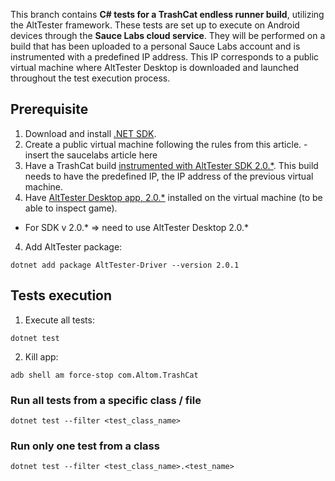 This branch contains **C# tests for a TrashCat endless runner build**, utilizing the AltTester framework. These tests are set up to execute on Android devices through the **Sauce Labs cloud service**. They will be performed on a build that has been uploaded to a personal Sauce Labs account and is instrumented with a predefined IP address. This IP corresponds to a public virtual machine where AltTester Desktop is downloaded and launched throughout the test execution process.

## Prerequisite

1. Download and install [.NET SDK](https://dotnet.microsoft.com/en-us/download).
2. Create a public virtual machine following the rules from this article. - insert the saucelabs article here
2. Have a TrashCat build [instrumented with AltTester SDK 2.0.*](https://alttester.com/walkthrough-tutorial-upgrading-trashcat-to-2-0-x/#Instrument%20TrashCat%20with%20AltTester%20Unity%20SDK%20v.2.0.x). This build needs to have the predefined IP, the IP address of the previous virtual machine.
3. Have [AltTester Desktop app, 2.0.*](https://alttester.com/alttester/) installed on the virtual machine (to be able to inspect game).
- For SDK v 2.0.* => need to use AltTester Desktop 2.0.*
4. Add AltTester package:
```
dotnet add package AltTester-Driver --version 2.0.1
```

## Tests execution

1. Execute all tests:

```
dotnet test
```

2. Kill app:
```
adb shell am force-stop com.Altom.TrashCat
```


### Run all tests from a specific class / file

```
dotnet test --filter <test_class_name>
```

### Run only one test from a class

```
dotnet test --filter <test_class_name>.<test_name>
```